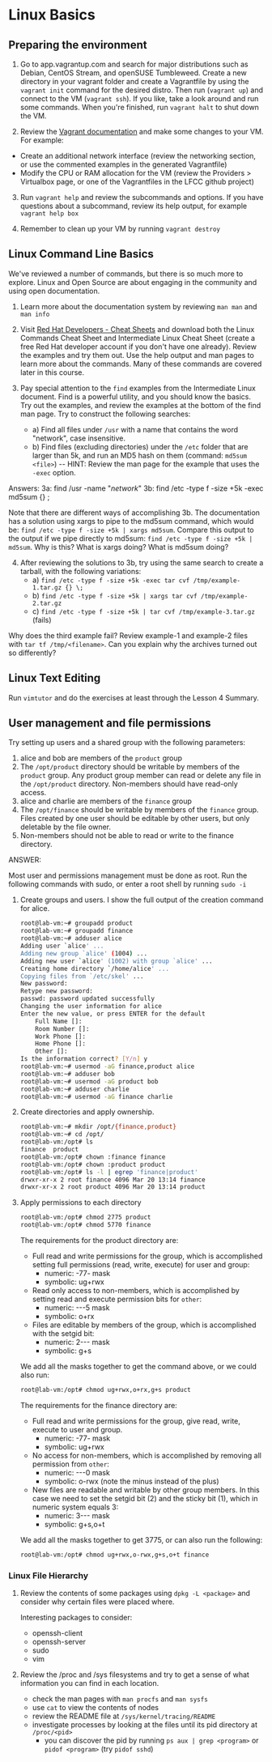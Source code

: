 # Linux Basics

## Preparing the environment

1. Go to app.vagrantup.com and search for major distributions such as Debian, CentOS Stream, and openSUSE Tumbleweed.  Create a new directory in your vagrant folder and create a Vagrantfile by using the `vagrant init` command for the desired distro. Then run (`vagrant up`) and connect to the VM (`vagrant ssh`).  If you like, take a look around and run some commands.  When you're finished, run `vagrant halt` to shut down the VM.

2. Review the [Vagrant documentation](https://www.vagrantup.com/docs/) and make some changes to your VM.  For example:
  - Create an additional network interface (review the networking section, or use the commented examples in the generated Vagrantfile)
  - Modify the CPU or RAM allocation for the VM (review the Providers > Virtualbox page, or one of the Vagrantfiles in the LFCC github project)

3. Run `vagrant help` and review the subcommands and options. If you have questions about a subcommand, review its help output, for example `vagrant help box`

4. Remember to clean up your VM by running `vagrant destroy`


## Linux Command Line Basics

We've reviewed a number of commands, but there is so much more to explore.  Linux and Open Source are about engaging in the community and using open documentation.

1. Learn more about the documentation system by reviewing `man man` and `man info`

2. Visit [Red Hat Developers - Cheat Sheets](https://developers.redhat.com/cheat-sheets) and download both the Linux Commands Cheat Sheet and Intermediate Linux Cheat Sheet (create a free Red Hat developer account if you don't have one already).  Review the examples and try them out.  Use the help output and man pages to learn more about the commands. Many of these commands are covered later in this course.

3. Pay special attention to the `find` examples from the Intermediate Linux document.  Find is a powerful utility, and you should know the basics.  Try out the examples, and review the examples at the bottom of the find man page.  Try to construct the following searches:
   - a) Find all files under `/usr` with a name that contains the word "network", case insensitive.
   - b) Find files (excluding directories) under the `/etc` folder that are larger than 5k, and run an MD5 hash on them (command: `md5sum <file>`) -- HINT: Review the man page for the example that uses the `-exec` option.

Answers:
3a: find /usr -name "*network*"
3b: find /etc -type f -size +5k -exec md5sum {} \;

Note that there are different ways of accomplishing 3b.  The documentation has a solution using xargs to pipe to the md5sum command, which would be:  `find /etc -type f -size +5k | xargs md5sum`.  Compare this output to the output if we pipe directly to md5sum: `find /etc -type f -size +5k | md5sum`. Why is this?  What is xargs doing?  What is md5sum doing?

4. After reviewing the solutions to 3b, try using the same search to create a tarball, with the following variations:
   - a) `find /etc -type f -size +5k -exec tar cvf /tmp/example-1.tar.gz {} \;`
   - b) `find /etc -type f -size +5k | xargs tar cvf /tmp/example-2.tar.gz`
   - c) `find /etc -type f -size +5k | tar cvf /tmp/example-3.tar.gz` (fails)

  Why does the third example fail? Review example-1 and example-2 files with `tar tf /tmp/<filename>`.  Can you explain why the archives turned out so differently?

## Linux Text Editing

Run `vimtutor` and do the exercises at least through the Lesson 4 Summary.

## User management and file permissions

Try setting up users and a shared group with the following parameters:
1. alice and bob are members of the `product` group
2. The `/opt/product` directory should be writable by members of the `product` group.  Any product group member can read or delete any file in the `/opt/product` directory. Non-members should have read-only access.
3. alice and charlie are members of the `finance` group
4. The `/opt/finance` should be writable by members of the `finance` group. Files created by one user should be editable by other users, but only deletable by the file owner.
5. Non-members should not be able to read or write to the finance directory.

ANSWER:

Most user and permissions management must be done as root.  Run the following commands with sudo, or enter a root shell by running `sudo -i`

1. Create groups and users.  I show the full output of the creation command for alice.

    ```bash
    root@lab-vm:~# groupadd product
    root@lab-vm:~# groupadd finance
    root@lab-vm:~# adduser alice
    Adding user `alice' ...
    Adding new group `alice' (1004) ...
    Adding new user `alice' (1002) with group `alice' ...
    Creating home directory `/home/alice' ...
    Copying files from `/etc/skel' ...
    New password: 
    Retype new password: 
    passwd: password updated successfully
    Changing the user information for alice
    Enter the new value, or press ENTER for the default
    	Full Name []: 
    	Room Number []: 
    	Work Phone []: 
    	Home Phone []: 
    	Other []: 
    Is the information correct? [Y/n] y
    root@lab-vm:~# usermod -aG finance,product alice
    root@lab-vm:~# adduser bob
    root@lab-vm:~# usermod -aG product bob
    root@lab-vm:~# adduser charlie
    root@lab-vm:~# usermod -aG finance charlie
    ```

2. Create directories and apply ownership.


    ```bash
    root@lab-vm:~# mkdir /opt/{finance,product}
    root@lab-vm:~# cd /opt/
    root@lab-vm:/opt# ls
    finance  product
    root@lab-vm:/opt# chown :finance finance
    root@lab-vm:/opt# chown :product product
    root@lab-vm:/opt# ls -l | egrep 'finance|product'
    drwxr-xr-x 2 root finance 4096 Mar 20 13:14 finance
    drwxr-xr-x 2 root product 4096 Mar 20 13:14 product
    ```

3. Apply permissions to each directory


    ```sh
    root@lab-vm:/opt# chmod 2775 product
    root@lab-vm:/opt# chmod 5770 finance
    ```

    The requirements for the product directory are:
    - Full read and write permissions for the group, which is accomplished setting full permissions (read, write, execute) for user and group:
      - numeric: -77- mask
      - symbolic: ug+rwx
    - Read only access to non-members, which is accomplished by setting read and execute permission bits for `other`:
      - numeric: ---5 mask
      - symbolic: o+rx
    - Files are editable by members of the group, which is accomplished with the setgid bit:
      - numeric: 2--- mask
      - symbolic: g+s

    We add all the masks together to get the command above, or we could also run:

    ```sh
    root@lab-vm:/opt# chmod ug+rwx,o+rx,g+s product
    ```

    The requirements for the finance directory are:
    - Full read and write permissions for the group, give read, write, execute to user and group.
      - numeric: -77- mask
      - symbolic: ug+rwx
    - No access for non-members, which is accomplished by removing all permission from `other`:
      - numeric: ---0 mask
      - symbolic: o-rwx (note the minus instead of the plus)
    - New files are readable and writable by other group members. In this case we need to set the setgid bit (2) and the sticky bit (1), which in numeric system equals 3:
      - numeric: 3--- mask
      - symbolic: g+s,o+t

    We add all the masks together to get 3775, or can also run the following:

    ```sh
    root@lab-vm:/opt# chmod ug+rwx,o-rwx,g+s,o+t finance
    ```

### Linux File Hierarchy

1. Review the contents of some packages using `dpkg -L <package>` and consider why certain files were placed where.

   Interesting packages to consider:
   - openssh-client
   - openssh-server
   - sudo
   - vim

2. Review the /proc and /sys filesystems and try to get a sense of what information you can find in each location.

   - check the man pages with `man procfs` and `man sysfs`
   - use `cat` to view the contents of nodes
   - review the README file at `/sys/kernel/tracing/README`
   - investigate processes by looking at the files until its pid directory at `/proc/<pid>`
     - you can discover the pid by running `ps aux | grep <program>` or `pidof <program>` (try `pidof sshd`)

